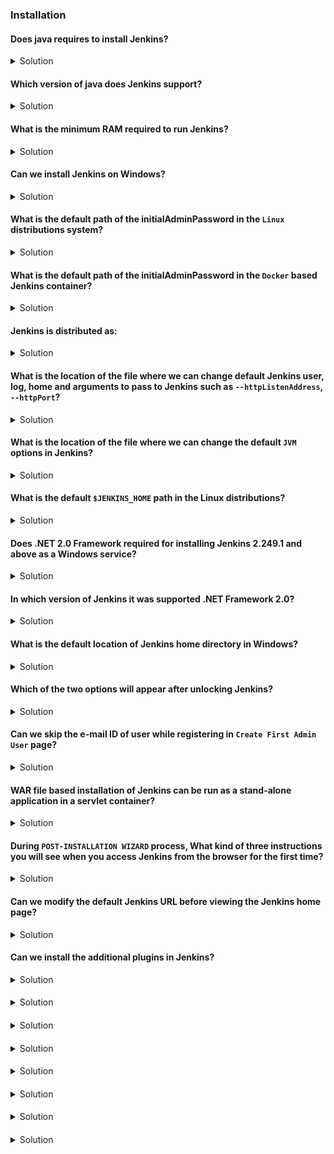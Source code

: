 ### Installation

#### Does java requires to install Jenkins?

<Details>
<summary>Solution</summary>
Yes, It's mandatory. <br>
https://www.jenkins.io/doc/book/installing/linux/#prerequisites
</Details>

#### Which version of java does Jenkins support?

<Details>
<summary>Solution</summary>
In java, between 8 to 12. It supports only 8 and 11. <br>
https://www.jenkins.io/doc/administration/requirements/java/#java-requirements
</Details>

#### What is the minimum RAM required to run Jenkins?

<Details>
<summary>Solution</summary>
Minimum 256MB of RAM required to run Jenkins. <br>
https://www.jenkins.io/doc/book/installing/linux/#prerequisites
</Details>

#### Can we install Jenkins on Windows?

<Details>
<summary>Solution</summary>
Yes, we can install Jenkins on Windows. <br>
https://www.jenkins.io/doc/book/installing/windows/#windows
</Details>  

#### What is the default path of the initialAdminPassword in the `Linux` distributions system?

<Details>
<summary>Solution</summary>
  Default path is <b>/var/lib/jenkins/secrets/</b>. <br>
https://www.jenkins.io/doc/book/installing/linux/#unlocking-jenkins
</Details>

#### What is the default path of the initialAdminPassword in the `Docker` based Jenkins container?

<Details>
<summary>Solution</summary>
  Default path is <b>/var/jenkins_home/secrets/</b>. <br>
https://www.jenkins.io/doc/book/installing/docker/#unlocking-jenkins
</Details>

#### Jenkins is distributed as:

<Details>
<summary>Solution</summary>
  <b>(a.)</b> OS native packages (RPM, DEB ...)/Windows (MSI Installer) <b>(b.)</b> WAR (Web Application Archive/Web Application Resource) File <b>(c.)</b> Docker Image <b>(d.)</b> Cloud Templates (Azure, AWS, GCP) <br>
https://www.jenkins.io/download/#downloading-jenkins
</Details>

#### What is the location of the file where we can change default Jenkins user, log, home and arguments to pass to Jenkins such as `--httpListenAddress`, `--httpPort`?

<Details>
  <summary>Solution</summary>
  It is a <b>/etc/default/jenkins</b> or <b>/etc/sysconfig/jenkins</b>. <br>
https://support.cloudbees.com/hc/en-us/articles/209715698-How-to-add-Java-arguments-to-Jenkins-#traditionalplatform
  </Details>

#### What is the location of the file where we can change the default `JVM` options in Jenkins?

<Details>
  <summary>Solution</summary>
  It is a <b>/etc/default/jenkins</b> or <b>/etc/sysconfig/jenkins</b>. <br>
  https://support.cloudbees.com/hc/en-us/articles/209715698-How-to-add-Java-arguments-to-Jenkins-#debianubuntubasedlinuxdistributions
  </Details>

#### What is the default `$JENKINS_HOME` path in the Linux distributions?

<Details>
  <summary>Solution</summary>
  It's a <b>/var/lib/jenkins</b>. <br>
  https://www.jenkins.io/doc/book/installing/linux/#unlocking-jenkins <br>
  https://docs.cloudbees.com/docs/admin-resources/latest/backup-restore/jenkins-home <br>
  https://wiki.jenkins.io/display/JENKINS/Administering+Jenkins <br>
  </Details>

#### Does .NET 2.0 Framework required for installing Jenkins 2.249.1 and above as a Windows service?

<Details>
  <summary>Solution</summary>
  No, Microsoft .NET Framework 2.0 support removed in Jenkins version 2.249.1. Actually starting from Jenkins version 2.238, .NET Framework 4.0 or above is required for all Windows service installations and built-in Windows service management logic. <br>
  https://www.jenkins.io/doc/upgrade-guide/2.249/#upgrading-to-jenkins-lts-2-249-1
  </Details>

#### In which version of Jenkins it was supported .NET Framework 2.0?

<Details>
  <summary>Solution</summary>
Before Jenkins version 2.238, .NET Framework 2.0 was supported. <br>
https://www.jenkins.io/doc/administration/requirements/windows/#net-requirements
  </Details>

#### What is the default location of Jenkins home directory in Windows?

<Details>
  <summary>Solution</summary>
  It's a <b>%JENKINS_HOME%</b> of User home directory. <br>
  https://www.jenkins.io/blog/2020/08/12/windows-installers-upgrade/#road-forward
  </Details>

#### Which of the two options will appear after unlocking Jenkins?

<Details>
  <summary>Solution</summary>
  <b>(a.)</b> Install suggested plugins  <b>(b.)</b> Select plugins to install <br>
  https://www.jenkins.io/doc/book/installing/windows/#customizing-jenkins-with-plugins
  </Details>
  
#### Can we skip the e-mail ID of user while registering in `Create First Admin User` page?

<Details>
  <summary>Solution</summary>
No, e-mail ID is required while adding name of user, password, e-mail. Otherwise it will give an error. <br>
  </Details>

#### WAR file based installation of Jenkins can be run as a stand-alone application in a servlet container?

<Details>
  <summary>Solution</summary>
Yes, It's run as a stand-alone application in a servlet container. <br>
  <b>$ java ${JAVA_OPTS} -jar jenkins.war ${JENKINS_OPTS}</b> <br>
  <b>Note:</b> If you misspell in command line parameters, Jenkins ignores it rather than generating an error. <br>
https://www.jenkins.io/doc/book/installing/#installing-jenkins <br>
https://www.jenkins.io/doc/book/installing/initial-settings/#jenkins-parameters  
  </Details>

#### During `POST-INSTALLATION WIZARD` process, What kind of three instructions you will see when you access Jenkins from the browser for the first time?

<Details>
  <summary>Solution</summary>
  <b>(a.)</b> Unlock Jenkins <b>(b.)</b> Install essential plugins (Customize Jenkins Plugins) <b>(c.)</b> Create first admin user <br>
 https://www.jenkins.io/doc/book/installing/windows/#setup-wizard
</Details>

#### Can we modify the default Jenkins URL before viewing the Jenkins home page?

<Details>
  <summary>Solution</summary>
  Yes, we can modify the default Jenkins URL before viewing the Jenkins Dashboard. If we'll not modify that time then we have to go to <b>Manage Jenkins > Configure System > Jenkins Location</b> Section. <br>
https://stackoverflow.com/a/17711268/12522533 <br>
https://wiki.jenkins.io/display/JENKINS//Starting+and+Accessing+Jenkins
  </Details>

#### Can we install the additional plugins in Jenkins?

<Details>
  <summary>Solution</summary>
Yes, You can install the additional plugins anytime. You have to go into the <b>Manage Jenkins > Manage Plugins aka Plugin Manager</b>. <br>
You will see <b>Updated, Available, Installed and Advanced</b> Section. <br> 
https://www.jenkins.io/doc/book/managing/plugins/#installing-a-plugin
  </Details>


####

<Details>
  <summary>Solution</summary>
  
  </Details>

#### 

<Details>
  <summary>Solution</summary>
  
  </Details>

####

<Details>
  <summary>Solution</summary>
  
  </Details>

####

<Details>
  <summary>Solution</summary>
  
  </Details>

####

<Details>
  <summary>Solution</summary>
  
  </Details>

####

<Details>
  <summary>Solution</summary>
  
  </Details>

####

<Details>
  <summary>Solution</summary>
  
  </Details>













